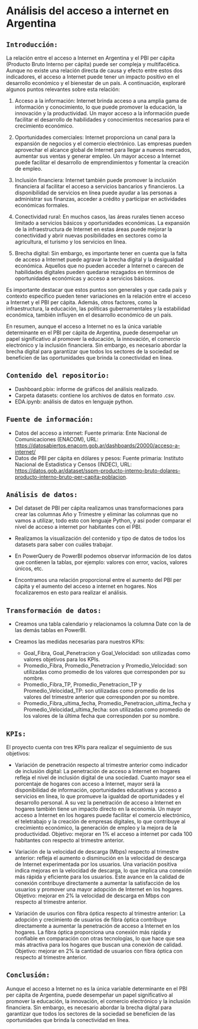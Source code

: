 # **Análisis del acceso a internet en Argentina**

## **`Introducción:`**

La relación entre el acceso a Internet en Argentina y el PBI per cápita (Producto Bruto Interno per cápita) puede ser compleja y multifacética. Aunque no existe una relación directa de causa y efecto entre estos dos indicadores, el acceso a Internet puede tener un impacto positivo en el desarrollo económico y el bienestar de un país. A continuación, exploraré algunos puntos relevantes sobre esta relación:

1. Acceso a la información: Internet brinda acceso a una amplia gama de información y conocimiento, lo que puede promover la educación, la innovación y la productividad. Un mayor acceso a la información puede facilitar el desarrollo de habilidades y conocimientos necesarios para el crecimiento económico.

2. Oportunidades comerciales: Internet proporciona un canal para la expansión de negocios y el comercio electrónico. Las empresas pueden aprovechar el alcance global de Internet para llegar a nuevos mercados, aumentar sus ventas y generar empleo. Un mayor acceso a Internet puede facilitar el desarrollo de emprendimientos y fomentar la creación de empleo.

3. Inclusión financiera: Internet también puede promover la inclusión financiera al facilitar el acceso a servicios bancarios y financieros. La disponibilidad de servicios en línea puede ayudar a las personas a administrar sus finanzas, acceder a crédito y participar en actividades económicas formales.

4. Conectividad rural: En muchos casos, las áreas rurales tienen acceso limitado a servicios básicos y oportunidades económicas. La expansión de la infraestructura de Internet en estas áreas puede mejorar la conectividad y abrir nuevas posibilidades en sectores como la agricultura, el turismo y los servicios en línea.

5. Brecha digital: Sin embargo, es importante tener en cuenta que la falta de acceso a Internet puede agravar la brecha digital y la desigualdad económica. Aquellos que no pueden acceder a Internet o carecen de habilidades digitales pueden quedarse rezagados en términos de oportunidades económicas y acceso a servicios básicos.

Es importante destacar que estos puntos son generales y que cada país y contexto específico pueden tener variaciones en la relación entre el acceso a Internet y el PBI per cápita. Además, otros factores, como la infraestructura, la educación, las políticas gubernamentales y la estabilidad económica, también influyen en el desarrollo económico de un país.

En resumen, aunque el acceso a Internet no es la única variable determinante en el PBI per cápita de Argentina, puede desempeñar un papel significativo al promover la educación, la innovación, el comercio electrónico y la inclusión financiera. Sin embargo, es necesario abordar la brecha digital para garantizar que todos los sectores de la sociedad se beneficien de las oportunidades que brinda la conectividad en línea.

## **`Contenido del repositorio:`**
- Dashboard.pbix: informe de gráficos del análisis realizado.
- Carpeta datasets: contiene los archivos de datos en formato .csv.
- EDA.ipynb: análisis de datos en lenguaje python.

## **`Fuente de información:`**

- Datos del acceso a internet: Fuente primaria: Ente Nacional de Comunicaciones (ENACOM), URL: https://datosabiertos.enacom.gob.ar/dashboards/20000/acceso-a-internet/
- Datos de PBI per cápita en dólares y pesos: Fuente primaria: Instituto Nacional de Estadística y Censos (INDEC), URL: https://datos.gob.ar/dataset/sspm-producto-interno-bruto-dolares-producto-interno-bruto-per-capita-poblacion.

## **`Análisis de datos:`**

- Del dataset de PBI per cápita realizamos unas transformaciones para crear las columnas Año y Trimestre y eliminar las columnas que no vamos a utilizar, todo esto con lenguaje Python, y así poder comparar el nivel de acceso a internet por habitantes con el PBI.

- Realizamos la visualización del contenido y tipo de datos de todos los datasets para saber con cuáles trabajar.

- En PowerQuery de PowerBI podemos observar información de los datos que contienen la tablas, por ejemplo: valores con error, vacíos, valores únicos, etc.

- Encontramos una relación proporcional entre el aumento del PBI per cápita y el aumento del acceso a internet en hogares. Nos focalizaremos en esto para realizar el análisis.

## **`Transformación de datos:`**

- Creamos una tabla calendario y relacionamos la columna Date con la de las demás tablas en PowerBI.

- Creamos las medidas necesarias para nuestros KPIs:
    + Goal_Fibra, Goal_Penetracion y Goal_Velocidad: son utilizadas como valores objetivos para los KPIs.
    + Promedio_Fibra, Promedio_Penetracion y Promedio_Velocidad: son utilizadas como promedio de los valores que corresponden por su nombre.
    + Promedio_Fibra_TP, Promedio_Penetracion_TP y Promedio_Velocidad_TP: son utilizadas como promedio de los valores del trimestre anterior que corresponden por su nombre.
    + Promedio_Fibra_ultima_fecha, Promedio_Penetracion_ultima_fecha y Promedio_Velocidad_ultima_fecha: son utilizadas como promedio de los valores de la última fecha que corresponden por su nombre.

## **`KPIs:`**

El proyecto cuenta con tres KPIs para realizar el seguimiento de sus objetivos:

- Variación de penetración respecto al trimestre anterior como indicador de inclusión digital: La penetración de acceso a Internet en hogares refleja el nivel de inclusión digital de una sociedad. Cuanto mayor sea el porcentaje de hogares con acceso a Internet, mayor será la disponibilidad de información, oportunidades educativas y acceso a servicios en línea, lo que promueve la igualdad de oportunidades y el desarrollo personal. A su vez la penetración de acceso a Internet en hogares también tiene un impacto directo en la economía. Un mayor acceso a Internet en los hogares puede facilitar el comercio electrónico, el teletrabajo y la creación de empresas digitales, lo que contribuye al crecimiento económico, la generación de empleo y la mejora de la productividad. Objetivo: mejorar en 1% el acceso a internet por cada 100 habitantes con respecto al trimestre anterior.

- Variación de la velocidad de descarga (Mbps) respecto al trimestre anterior: refleja el aumento o disminución en la velocidad de descarga de Internet experimentada por los usuarios. Una variación positiva indica mejoras en la velocidad de descarga, lo que implica una conexión más rápida y eficiente para los usuarios. Este avance en la calidad de conexión contribuye directamente a aumentar la satisfacción de los usuarios y promover una mayor adopción de Internet en los hogares. Objetivo: mejorar en 2% la velocidad de descarga en Mbps con respecto al trimestre anterior.

- Variación de usurios con fibra óptica respecto al trimestre anterior: La adopción y crecimiento de usuarios de fibra óptica contribuye directamente a aumentar la penetración de acceso a Internet en los hogares. La fibra óptica proporciona una conexión más rápida y confiable en comparación con otras tecnologías, lo que hace que sea más atractiva para los hogares que buscan una conexión de calidad. Objetivo: mejorar en 2% la cantidad de usuarios con fibra óptica con respecto al trimestre anterior.

## **`Conclusión:`**

Aunque el acceso a Internet no es la única variable determinante en el PBI per cápita de Argentina, puede desempeñar un papel significativo al promover la educación, la innovación, el comercio electrónico y la inclusión financiera. Sin embargo, es necesario abordar la brecha digital para garantizar que todos los sectores de la sociedad se beneficien de las oportunidades que brinda la conectividad en línea.